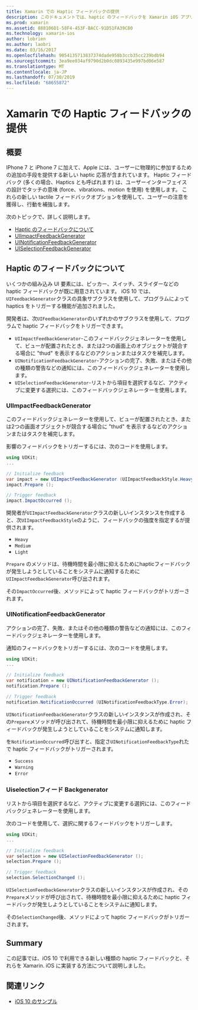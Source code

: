 ```yaml
---
title: Xamarin での Haptic フィードバックの提供
description: このドキュメントでは、haptic のフィードバックを Xamarin iOS アプリに提供する方法について説明します。 ここでは、UIImpactFeedbackGenerator、UINotificationFeedbackGenerator、および Uiselectionフィード Backgenerator について説明します。
ms.prod: xamarin
ms.assetid: 888106D1-58F4-453F-BACC-91D51FA39C80
ms.technology: xamarin-ios
author: lobrien
ms.author: laobri
ms.date: 03/16/2017
ms.openlocfilehash: 9054135713837374dade958b3ccb35cc239bdb94
ms.sourcegitcommit: 3ea9ee034af9790d2b0dc0893435e997bd06e587
ms.translationtype: MT
ms.contentlocale: ja-JP
ms.lasthandoff: 07/30/2019
ms.locfileid: "68655872"
---
```

# <a name="providing-haptic-feedback-in-xamarinios"></a>Xamarin での Haptic フィードバックの提供

<a name="Overview" />

## <a name="overview"></a>概要

IPhone 7 と iPhone 7 に加えて、Apple には、ユーザーに物理的に参加するための追加の手段を提供する新しい haptic 応答が含まれています。 Haptic フィードバック (多くの場合、Haptics とも呼ばれます) は、ユーザーインターフェイスの設計でタッチの意味 (force、vibrations、motion を使用) を使用します。 これらの新しい tactile フィードバックオプションを使用して、ユーザーの注意を獲得し、行動を補強します。

次のトピックで、詳しく説明します。

- [Haptic のフィードバックについて](#About-Haptic-Feedback)
- [UIImpactFeedbackGenerator](#UIImpactFeedbackGenerator)
- [UINotificationFeedbackGenerator](#UINotificationFeedbackGenerator)
- [UISelectionFeedbackGenerator](#UISelectionFeedbackGenerator)

<a name="About-Haptic-Feedback" />

## <a name="about-haptic-feedback"></a>Haptic のフィードバックについて

いくつかの組み込み UI 要素には、ピッカー、スイッチ、スライダーなどの haptic フィードバックが既に用意されています。 iOS 10 では、 `UIFeedbackGenerator`クラスの具象サブクラスを使用して、プログラムによって haptics をトリガーする機能が追加されました。

開発者は、次`UIFeedbackGenerator`のいずれかのサブクラスを使用して、プログラムで haptic フィードバックをトリガーできます。

- `UIImpactFeedbackGenerator`-このフィードバックジェネレーターを使用して、ビューが配置されたとき、または2つの画面上のオブジェクトが競合する場合に "thud" を表示するなどのアクションまたはタスクを補完します。
- `UINotificationFeedbackGenerator`-アクションの完了、失敗、またはその他の種類の警告などの通知には、このフィードバックジェネレーターを使用します。
- `UISelectionFeedbackGenerator`-リストから項目を選択するなど、アクティブに変更する選択には、このフィードバックジェネレーターを使用します。

<a name="UIImpactFeedbackGenerator" />

### <a name="uiimpactfeedbackgenerator"></a>UIImpactFeedbackGenerator

このフィードバックジェネレーターを使用して、ビューが配置されたとき、または2つの画面オブジェクトが競合する場合に "thud" を表示するなどのアクションまたはタスクを補完します。

影響のフィードバックをトリガーするには、次のコードを使用します。

```csharp
using UIKit;
...

// Initialize feedback
var impact = new UIImpactFeedbackGenerator (UIImpactFeedbackStyle.Heavy);
impact.Prepare ();

// Trigger feedback
impact.ImpactOccurred ();
```

開発者が`UIImpactFeedbackGenerator`クラスの新しいインスタンスを作成すると、次`UIImpactFeedbackStyle`のように、フィードバックの強度を指定するが提供されます。

- `Heavy`
- `Medium`
- `Light`

`Prepare` のメソッドは、待機時間を最小限に抑えるためにhapticフィードバックが発生しようとしていることをシステムに通知するために`UIImpactFeedbackGenerator`呼び出されます。

その`ImpactOccurred`後、メソッドによって haptic フィードバックがトリガーされます。

<a name="UINotificationFeedbackGenerator" />

### <a name="uinotificationfeedbackgenerator"></a>UINotificationFeedbackGenerator

アクションの完了、失敗、またはその他の種類の警告などの通知には、このフィードバックジェネレーターを使用します。

通知のフィードバックをトリガーするには、次のコードを使用します。

```csharp
using UIKit;
...

// Initialize feedback
var notification = new UINotificationFeedbackGenerator ();
notification.Prepare ();

// Trigger feedback
notification.NotificationOccurred (UINotificationFeedbackType.Error);
```

`UINotificationFeedbackGenerator`クラスの新しいインスタンスが作成され、その`Prepare`メソッドが呼び出されて、待機時間を最小限に抑えるために haptic フィードバックが発生しようとしていることをシステムに通知します。

を`NotificationOccurred`呼び出すと、指定さ`UINotificationFeedbackType`れたで haptic フィードバックがトリガーされます。

- `Success`
- `Warning`
- `Error`

<a name="UISelectionFeedbackGenerator" />

### <a name="uiselectionfeedbackgenerator"></a>Uiselectionフィード Backgenerator

リストから項目を選択するなど、アクティブに変更する選択には、このフィードバックジェネレーターを使用します。

次のコードを使用して、選択に関するフィードバックをトリガーします。

```csharp
using UIKit;
...

// Initialize feedback
var selection = new UISelectionFeedbackGenerator ();
selection.Prepare ();

// Trigger feedback
selection.SelectionChanged ();
```

`UISelectionFeedbackGenerator`クラスの新しいインスタンスが作成され、その`Prepare`メソッドが呼び出されて、待機時間を最小限に抑えるために haptic フィードバックが発生しようとしていることをシステムに通知します。

その`SelectionChanged`後、メソッドによって haptic フィードバックがトリガーされます。

## <a name="summary"></a>Summary

この記事では、iOS 10 で利用できる新しい種類の haptic フィードバックと、それらを Xamarin. iOS に実装する方法について説明しました。

## <a name="related-links"></a>関連リンク

- [iOS 10 のサンプル](https://docs.microsoft.com/samples/browse/?products=xamarin&term=Xamarin.iOS+iOS10)
